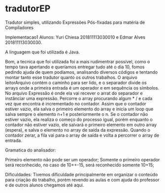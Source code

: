 # tradutorEP
Tradutor simples, utilizando Expressões Pós-fixadas para matéria de Compiladores

Implementacao1
Alunos: Yuri Chiesa 201811113030010 e Edmar Alves 201811113030030.

A linguagem que foi utilizada é Java.

Bom, a tecnica que foi utilizada foi a mais rudimentrar possível, como o tempo tava apertando e queríamos entregar tudo até o dia 10, fomos pedindo ajuda de quem podíamos, analisando diversos códigos e tentando montar tanto esse tradutor quanto os outros trabalhos. O arquivo leitorArquivo contém o caminho para ser lido, e o separador divide os arrays onde a primeira entrada é um operador e em sequência os símbolos. No arquivo Expressão é onde ela vai recever o arrat do separador e instânciar uma expressão. Percorre o array procurando algum * / e cada vez que encontra é incrementado no contador. Assim que o contador estiver vazio, ela salva o primeiro elemento do array e inicia um loop que salva sempre o elemento n+1 e posteriormente o n. Se o contador não estiver vazio, ela realiza o começo do processo igual, porém enquanto o contador não estiver vazio, ele salvará o primeiro elemento em outro array (espera), e salva o elemento no array de saída da expressão. Quando o contador zerar, a fila vai para o array de saída e volta a percorrer o array de entrada.

Gramatica do analisador:

Primeiro elemento não pode ser um operador; Somente o primeiro operador será reconhecido, no caso de 10++-15, será reconhecido somente 10+15;

Dificuldades: Tivemos dificuldade principalmente em organizar o conteúdo para criação do trabalho, porém revendo as aulas e com ajuda do professor e de outros alunos chegamos até aqui.
